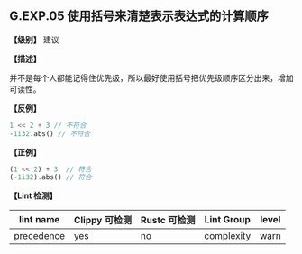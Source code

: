 ## G.EXP.05 使用括号来清楚表示表达式的计算顺序

**【级别】** 建议

**【描述】**

并不是每个人都能记得住优先级，所以最好使用括号把优先级顺序区分出来，增加可读性。

**【反例】**

```rust
1 << 2 + 3 // 不符合
-1i32.abs() // 不符合
```

**【正例】**

```rust
(1 << 2) + 3  // 符合
(-1i32).abs() // 符合
```

**【Lint 检测】**

| lint name                                                    | Clippy 可检测 | Rustc 可检测 | Lint Group | level |
| ------------------------------------------------------------ | ------------- | ------------ | ---------- | ----- |
| [precedence](https://rust-lang.github.io/rust-clippy/master/#precedence) | yes           | no           | complexity | warn  |

